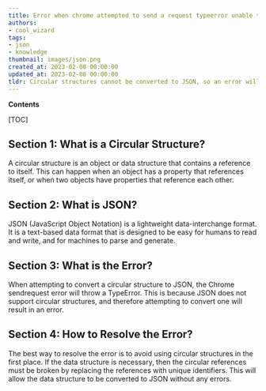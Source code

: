 ```yaml
---
title: Error when chrome attempted to send a request typeerror unable to convert circular structure into JSON format
authors:
- cool_wizard
tags:
- json
- knowledge
thumbnail: images/json.png
created_at: 2023-02-08 00:00:00
updated_at: 2023-02-08 00:00:00
tldr: Circular structures cannot be converted to JSON, so an error will be thrown.
---
```


**Contents**

[TOC]

## Section 1: What is a Circular Structure?
A circular structure is an object or data structure that contains a reference to itself. This can happen when an object has a property that references itself, or when two objects have properties that reference each other.

## Section 2: What is JSON?
JSON (JavaScript Object Notation) is a lightweight data-interchange format. It is a text-based data format that is designed to be easy for humans to read and write, and for machines to parse and generate.

## Section 3: What is the Error?
When attempting to convert a circular structure to JSON, the Chrome sendrequest error will throw a TypeError. This is because JSON does not support circular structures, and therefore attempting to convert one will result in an error.

## Section 4: How to Resolve the Error?
The best way to resolve the error is to avoid using circular structures in the first place. If the data structure is necessary, then the circular references must be broken by replacing the references with unique identifiers. This will allow the data structure to be converted to JSON without any errors.
